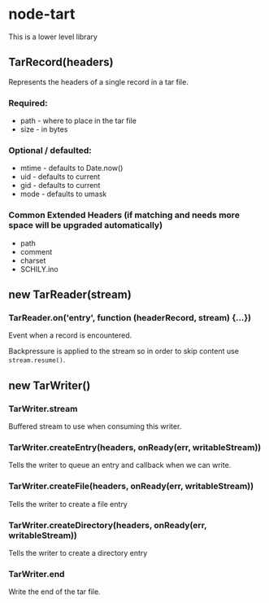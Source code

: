 # node-tart

This is a lower level library

## TarRecord(headers)

Represents the headers of a single record in a tar file.

### Required:

* path - where to place in the tar file
* size - in bytes

### Optional / defaulted:

* mtime - defaults to Date.now()
* uid - defaults to current
* gid - defaults to current
* mode - defaults to umask

### Common Extended Headers (if matching and needs more space will be upgraded automatically)

* path
* comment
* charset
* SCHILY.ino

## new TarReader(stream)

### TarReader.on('entry', function (headerRecord, stream) {...})

Event when a record is encountered.

Backpressure is applied to the stream so in order to skip content use `stream.resume()`.

## new TarWriter()

### TarWriter.stream

Buffered stream to use when consuming this writer.

### TarWriter.createEntry(headers, onReady(err, writableStream))

Tells the writer to queue an entry and callback when we can write.

### TarWriter.createFile(headers, onReady(err, writableStream))

Tells the writer to create a file entry

### TarWriter.createDirectory(headers, onReady(err, writableStream))

Tells the writer to create a directory entry

### TarWriter.end

Write the end of the tar file.
